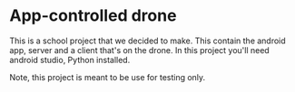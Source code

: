 # App-controlled drone
This is a school project that we decided to make. This contain the android app, server and a client that's on the drone.
In this project you'll need android studio, Python installed.

Note, this project is meant to be use for testing only.
